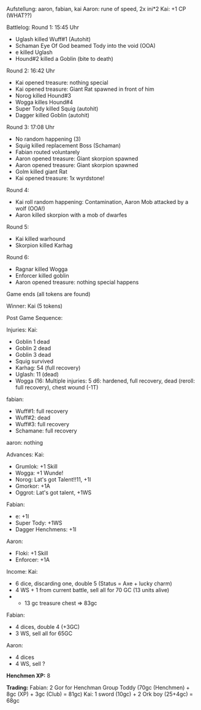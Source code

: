 Aufstellung: aaron, fabian, kai
Aaron: rune of speed, 2x ini*2
Kai: +1 CP (WHAT??)

Battlelog:
Round 1: 15:45 Uhr
* Uglash killed Wuff#1 (Autohit)
* Schaman Eye Of God beamed Tody into the void (OOA)
* e killed Uglash
* Hound#2 killed a Goblin (bite to death)

Round 2:  16:42 Uhr
* Kai opened treasure: nothing special
* Kai opened treasure: Giant Rat spawned in front of him
* Norog killed Hound#3
* Wogga killes Hound#4
* Super Tody killed Squig (autohit)
* Dagger killed Goblin (autohit)

Round 3: 17:08 Uhr
* No random happening (3)
* Squig killed replacement Boss (Schaman)
* Fabian routed voluntarely
* Aaron opened treasure: Giant skorpion spawned
* Aaron opened treasure: Giant skorpion spawned
* Golm killed giant Rat
* Kai opened treasure: 1x wyrdstone!

Round 4: 
* Kai roll random happening: Contamination, Aaron Mob attacked by a wolf (OOA!)
* Aaron killed skorpion with a mob of dwarfes

Round 5:
* Kai killed warhound
* Skorpion killed Karhag

Round 6:
* Ragnar killed Wogga
* Enforcer killed goblin
* Aaron opened treasure: nothing special happens

Game ends (all tokens are found)

Winner: Kai (5 tokens)

Post Game Sequence:

Injuries:
Kai:
* Goblin 1 dead
* Goblin 2 dead
* Goblin 3 dead
* Squig survived
* Karhag: 54 (full recovery)
* Uglash: 11 (dead)
* Wogga (16: Multiple injuries: 5 d6: hardened, full recovery, dead (reroll: full recovery), chest wound (-1T)

fabian:
* Wuff#1: full recovery
* Wuff#2: dead
* Wuff#3: full recovery
* Schamane: full recovery

aaron:
nothing

Advances:
Kai:
* Grumlok: +1 Skill
* Wogga: +1 Wunde!
* Norog: Lat's got Talent!!11, +1I
* Gmorkor: +1A
* Oggrot: Lat's got talent, +1WS

Fabian:
* e: +1I
* Super Tody: +1WS
* Dagger Henchmens: +1I

Aaron:
* Floki: +1 Skill
* Enforcer: +1A

Income:
Kai:
* 6 dice, discarding one, double 5 (Status = Axe + lucky charm)
* 4 WS + 1 from current battle, sell all for 70 GC (13 units alive)
* + 13 gc treasure chest
=> 83gc

Fabian:
* 4 dices, double 4 (+3GC)
* 3 WS, sell all for 65GC

Aaron:
* 4 dices
* 4 WS, sell ?

**Henchmen XP:**
8  

**Trading:**
Fabian: 2 Gor for Henchman Group Toddy (70gc (Henchmen) + 8gc (XP) + 3gc (Club) = 81gc)
Kai: 1 sword (10gc) + 2 Ork boy (25+4gc) = 68gc
